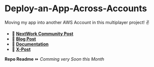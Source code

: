 # Deploy-an-App-Across-Accounts
Moving my app into another AWS Account in this multiplayer project! ✌️


* 🔗 [**NextWork Community Post**](https://community.nextwork.org/c/celebrations/just-deployed-a-docker-app-across-2-different-aws-accounts-using-ecr)
* 🔗 [**Blog Post**](https://dev.to/suvrajeet/epic-adventure-deploy-your-app-across-aws-accounts-with-docker-ecr-m4j)
* 🔗 [**Documentation**](https://mega.nz/file/f65kDLoa#qbhIYhMshUb8i5NC5ViAAoR9mbQvWfy26Kz3VrWyIGs)
* 🔗 [**X-Post**](https://x.com/_suvrajeet_/status/1954960494013608002) 

  
**Repo Readme** ⏩  *Comming very Soon this Month* 

<!-- Tomorrow dated 11.08.25* -->
<!-- 
  * [Documentation](mega.link) – Documentations Name -->
